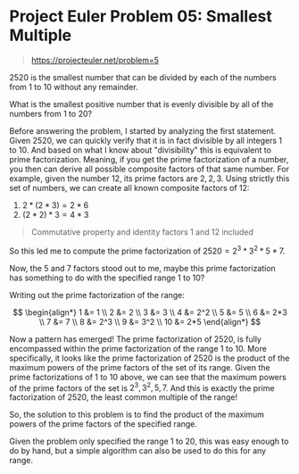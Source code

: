 # Project Euler Problem 05: Smallest Multiple

> https://projecteuler.net/problem=5

$2520$ is the smallest number that can be divided by each of the numbers from
$1$ to $10$ without any remainder.

What is the smallest positive number that is evenly divisible by all of the
numbers from $1$ to $20$?

Before answering the problem, I started by analyzing the first statement. Given
$2520$, we can quickly verify that it is in fact divisible by all integers $1$
to $10$. And based on what I know about "divisibility" this is equivalent to
prime factorization. Meaning, if you get the prime factorization of a number,
you then can derive all possible composite factors of that same number. For
example, given the number $12$, its prime factors are $2, 2, 3$. Using strictly
this set of numbers, we can create all known composite factors of $12$:

1. $2 * (2 * 3) = 2 * 6$
2. $(2 * 2) * 3 = 4 * 3$

> Commutative property and identity factors $1$ and $12$ included

So this led me to compute the prime factorization of $2520 = 2^3 * 3^2 * 5 * 7$.

Now, the $5$ and $7$ factors stood out to me, maybe this prime factorization has
something to do with the specified range $1$ to $10$?

Writing out the prime factorization of the range:

$$
\begin{align*}
1 &= 1 \\
2 &= 2 \\
3 &= 3 \\
4 &= 2^2 \\
5 &= 5 \\
6 &= 2*3 \\
7 &= 7 \\
8 &= 2^3 \\
9 &= 3^2 \\
10 &= 2*5
\end{align*}
$$

Now a pattern has emerged! The prime factorization of $2520$, is fully
encompassed within the prime factorization of the range $1$ to 10. More
specifically, it looks like the prime factorization of $2520$ is the product of
the maximum powers of the prime factors of the set of its range. Given the prime
factorizations of $1$ to $10$ above, we can see that the maximum powers of the
prime factors of the set is $2^3, 3^2, 5, 7$. And this is exactly the prime
factorization of $2520$, the least common multiple of the range!

So, the solution to this problem is to find the product of the maximum powers of
the prime factors of the specified range.

Given the problem only specified the range $1$ to $20$, this was easy enough to
do by hand, but a simple algorithm can also be used to do this for any range.
